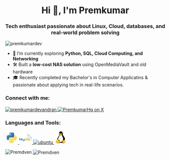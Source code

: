 <h1 align="center">Hi 👋, I'm Premkumar</h1>
<h3 align="center">Tech enthusiast passionate about Linux, Cloud, databases, and real-world problem solving</h3>

<p align="left"> <img src="https://komarev.com/ghpvc/?username=premkumardev&label=Profile%20views&color=0e75b6&style=flat" alt="premkumardev" /> </p>

- 🌱 I’m currently exploring **Python, SQL, Cloud Computing, and Networking**  
- 🛠️ Built a **low-cost NAS solution** using OpenMediaVault and old hardware  
- 🎓 Recently completed my Bachelor's in Computer Applicatins & passionate about applying tech in real-life scenarios.
  

<h3 align="left">Connect with me:</h3>
<p align="left">
<a href="https://www.linkedin.com/in/premkumardevandran" target="blank">
  <img align="center" src="https://raw.githubusercontent.com/rahuldkjain/github-profile-readme-generator/master/src/images/icons/Social/linked-in-alt.svg" alt="premkumardevandran" height="30" width="40" />
</a>
<a href="https://x.com/PremkumarHq" target="blank">
  <img align="center" src="https://raw.githubusercontent.com/rahuldkjain/github-profile-readme-generator/master/src/images/icons/Social/twitter.svg" alt="PremkumarHq on X" height="30" width="40" />
</a>
</p>


<h3 align="left">Languages and Tools:</h3>
<p align="left"> 
<a href="https://www.python.org/" target="_blank" rel="noreferrer"> <img src="https://raw.githubusercontent.com/devicons/devicon/master/icons/python/python-original.svg" alt="python" width="40" height="40"/> </a> 
<a href="https://www.mysql.com/" target="_blank" rel="noreferrer"> <img src="https://raw.githubusercontent.com/devicons/devicon/master/icons/mysql/mysql-original-wordmark.svg" alt="mysql" width="40" height="40"/> </a> 
<a href="https://ubuntu.com/" target="_blank" rel="noreferrer"> <img src="https://assets.ubuntu.com/v1/82818827-CoF_white.svg" alt="ubuntu" width="40" height="40"/> </a> 
<a href="https://www.linux.org/" target="_blank" rel="noreferrer"> <img src="https://raw.githubusercontent.com/devicons/devicon/master/icons/linux/linux-original.svg" alt="linux" width="40" height="40"/> </a> 
</p>

<p><img align="left" src="https://github-readme-stats.vercel.app/api/top-langs?username=Premdven&show_icons=true&locale=en&layout=compact" alt="Premdven" /></p>

<p>&nbsp;<img align="center" src="https://github-readme-stats.vercel.app/api?username=Premdven&show_icons=true&locale=en" alt="Premdven" /></p>
